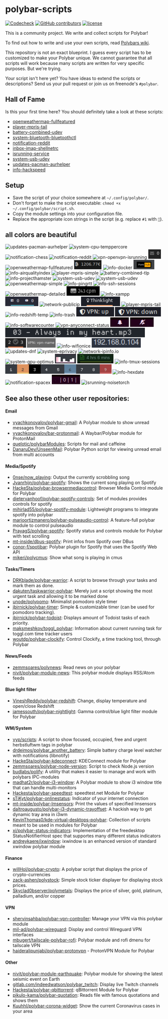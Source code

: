 # polybar-scripts

[![Codecheck](https://github.com/polybar/polybar-scripts/workflows/Codecheck/badge.svg?branch=master)](https://github.com/polybar/polybar-scripts/actions)
[![GitHub contributors](https://img.shields.io/github/contributors/polybar/polybar-scripts.svg)](https://github.com/polybar/polybar-scripts/graphs/contributors)
[![license](https://img.shields.io/github/license/polybar/polybar-scripts.svg)](https://github.com/polybar/polybar-scripts/blob/master/LICENSE)

This is a community project. We write and collect scripts for Polybar!

To find out how to write and use your own scripts, read [Polybars wiki](https://github.com/jaagr/polybar/wiki).

This repository is not an exact blueprint. I guess every script has to be customized to make your Polybar unique. We cannot guarantee that all scripts will work because many scripts are written for very specific purposes. But we're trying.

Your script isn't here yet? You have ideas to extend the scripts or descriptions? Send us your pull request or join us on freenode's `#polybar`.


## Hall of Fame

Is this your first time here? You should definitely take a look at these scripts:

* [openweathermap-fullfeatured](polybar-scripts/openweathermap-fullfeatured)
* [player-mpris-tail](polybar-scripts/player-mpris-tail)
* [battery-combined-udev](polybar-scripts/battery-combined-udev)
* [system-bluetooth-bluetoothctl](polybar-scripts/system-bluetooth-bluetoothctl)
* [notification-reddit](polybar-scripts/notification-reddit)
* [inbox-imap-shellnetrc](polybar-scripts/inbox-imap-shellnetrc)
* [isrunning-service](polybar-scripts/isrunning-service)
* [system-usb-udev](polybar-scripts/system-usb-udev)
* [updates-pacman-aurhelper](polybar-scripts/updates-pacman-aurhelper)
* [info-hackspeed](polybar-scripts/info-hackspeed)


##  Setup

* Save the script of your choice somewhere at `~/.config/polybar/`.
* Don't forget to make the script executable: `chmod +x ~/.config/polybar/script.sh`.
* Copy the module settings into your configuration file.
* Replace the appropriate icon strings in the script (e.g. replace `#1` with `🎉`).


## all colors are beautiful

<img src='polybar-scripts/updates-pacman-aurhelper/screenshots/1.png' alt='updates-pacman-aurhelper' height='30'/> <img src='polybar-scripts/system-cpu-temppercore/screenshots/1.png' alt='system-cpu-temppercore' height='30'/> <img src='polybar-scripts/notification-chess/screenshots/1.png' alt='notification-chess' height='30'/> <img src='polybar-scripts/notification-reddit/screenshots/1.png' alt='notification-reddit' height='30'/> <img src='polybar-scripts/vpn-openvpn-isrunning/screenshots/1.png' alt='vpn-openvpn-isrunning' height='30'/> <img src='polybar-scripts/inbox-imap-pythongpg/screenshots/1.png' alt='inbox-imap-pythongpg' height='30'/> <img src='polybar-scripts/openweathermap-fullfeatured/screenshots/1.png' alt='openweathermap-fullfeatured' height='30'/> <img src='polybar-scripts/ticker-crypto/screenshots/1.png' alt='ticker-crypto' height='30'/> <img src='polybar-scripts/info-docker/screenshots/1.png' alt='info-docker' height='30'/> <img src='polybar-scripts/easteregg-pornhub/screenshots/1.png' alt='easteregg-pornhub' height='30'/> <img src='polybar-scripts/info-airqualityindex/screenshots/1.png' alt='info-airqualityindex' height='30'/> <img src='polybar-scripts/player-mpris-simple/screenshots/1.png' alt='player-mpris-simple' height='30'/> <img src='polybar-scripts/battery-combined-tlp/screenshots/1.png' alt='battery-combined-tlp' height='30'/> <img src='polybar-scripts/info-projecthamster/screenshots/1.png' alt='info-projecthamster' height='30'/> <img src='polybar-scripts/system-usb-udev/screenshots/1.png' alt='system-usb-udev' height='30'/> <img src='polybar-scripts/system-usb-udev/screenshots/2.png' alt='system-usb-udev' height='30'/> <img src='polybar-scripts/openweathermap-simple/screenshots/1.png' alt='openweathermap-simple' height='30'/> <img src='polybar-scripts/info-pingrtt/screenshots/3.png' alt='info-pingrtt' height='30'/> <img src='polybar-scripts/info-ssh-sessions/screenshots/1.png' alt='info-ssh-sessions' height='30'/> <img src='polybar-scripts/openweathermap-detailed/screenshots/1.png' alt='openweathermap-detailed' height='30'/> <img src='polybar-scripts/info-hackspeed/screenshots/1.png' alt='info-hackspeed' height='30'/> <img src='polybar-scripts/info-xampp/screenshots/1.png' alt='info-xampp' height='30'/> <img src='polybar-scripts/info-taskspooler/screenshots/1.png' alt='info-taskspooler' height='30'/> <img src='polybar-scripts/network-publicip/screenshots/1.png' alt='network-publicip' height='30'/> <img src='polybar-scripts/system-thinklight/screenshots/1.png' alt='system-thinklight' height='30'/> <img src='polybar-scripts/player-mpris-tail/screenshots/1.png' alt='player-mpris-tail' height='30'/> <img src='polybar-scripts/info-redshift-temp/screenshots/1.png' alt='info-redshift-temp' height='30'/> <img src='polybar-scripts/info-trash/screenshots/1.png' alt='info-trash' height='30'/> <img src='polybar-scripts/vpn-wireguard-wg/screenshots/1.png' alt='vpn-wireguard-wg' height='30'/> <img src='polybar-scripts/vpn-wireguard-wg/screenshots/2.png' alt='vpn-wireguard-wg' height='30'/> <img src='polybar-scripts/info-softwarecounter/screenshots/1.png' alt='info-softwarecounter' height='30'/> <img src='polybar-scripts/vpn-anyconnect-status/screenshots/1.png' alt='vpn-anyconnect-status' height='30'/> <img src='polybar-scripts/dunst-snooze/screenshots/1.png' alt='dunst-snooze' height='30'/> <img src='polybar-scripts/dunst-snooze/screenshots/2.png' alt='dunst-snooze' height='30'/> <img src='polybar-scripts/player-cmus/screenshots/1.png' alt='player-cmus' height='30'/> <img src='polybar-scripts/info-todotxt/screenshots/1.png' alt='info-todotxt' height='30'/> <img src='polybar-scripts/vpn-networkmanager-status/screenshots/1.png' alt='vpn-networkmanager-status' height='30'/> <img src='polybar-scripts/info-wifionice/screenshots/1.png' alt='info-wifionice' height='30'/> <img src='polybar-scripts/network-localip/screenshots/1.png' alt='network-localip' height='30'/> <img src='polybar-scripts/updates-dnf/screenshots/1.png' alt='updates-dnf' height='30'/> <img src='polybar-scripts/system-eprivacy/screenshots/1.png' alt='system-eprivacy' height='30'/> <img src='polybar-scripts/network-ipinfo.io/screenshots/1.png' alt='network-ipinfo.io' height='30'/> <img src='polybar-scripts/system-gpu-optimus/screenshots/1.png' alt='system-gpu-optimus' height='30'/> <img src='polybar-scripts/info-cava/screenshots/1.png' alt='info-cava' height='30'/> <img src='polybar-scripts/info-wakatime/screenshots/1.png' alt='info-wakatime' height='30'/> <img src='polybar-scripts/info-tmux-sessions/screenshots/1.png' alt='info-tmux-sessions' height='30'/> <img src='polybar-scripts/info-hlwm-workspaces/screenshots/1.png' alt='info-hlwm-workspaces' height='30'/> <img src='polybar-scripts/info-hexdate/screenshots/1.png' alt='info-hexdate' height='30'/> <img src='polybar-scripts/notification-spacex/screenshots/1.png' alt='notification-spacex' height='30'/> <img src='polybar-scripts/info-podman/screenshots/1.png' alt='info-podman' height='30'/> <img src='polybar-scripts/isrunning-noisetorch/screenshots/1.png' alt='isrunning-noisetorch' height='30'/>

## See also these other user repositories:

#### Email
* [vyachkonovalov/polybar-gmail](https://github.com/vyachkonovalov/polybar-gmail): A Polybar module to show unread messages from Gmail
* [vyachkonovalov/bar-protonmail](https://github.com/vyachkonovalov/bar-protonmail): A Waybar/Polybar module for ProtonMail
* [quelotic/polybarModules](https://github.com/quelotic/polybarModules): Scripts for mail and caffeine
* [DanaruDev/UnseenMail](https://framagit.org/DanaruDev/UnseenMail): Polybar Python script for viewing unread email from multi accounts

#### Media/Spotify
* [0nse/now_playing](https://github.com/0nse/now_playing): Output the currently scrobbling song
* [Jvanrhijn/polybar-spotify](https://github.com/Jvanrhijn/polybar-spotify): Shows the current song playing on Spotify
* [HackeSta/polybar-browsermediacontrol](https://github.com/HackeSta/polybar-browsermediacontrol): Browser Media Control module for Polybar
* [dietervanhoof/polybar-spotify-controls](https://github.com/dietervanhoof/polybar-spotify-controls): Set of modules provides controls for spotify
* [mihirlad55/polybar-spotify-module](https://github.com/mihirlad55/polybar-spotify-module): Lightweight programs to integrate spotify into polybar
* [marioortizmanero/polybar-pulseaudio-control](https://github.com/marioortizmanero/polybar-pulseaudio-control): A feature-full polybar module to control pulseaudio
* [PrayagS/polybar-spotify](https://github.com/PrayagS/polybar-spotify): Spotify status and controls module for Polybar with text scrolling
* [mt-inside/dbus-spotify](https://github.com/mt-inside/dbus-spotify): Print infos from Spotify over DBus
* [conor-f/spotibar](https://github.com/conor-f/spotibar): Polybar plugin for Spotify that uses the Spotify Web API
* [mikeri/polycmus](https://github.com/mikeri/polycmus): Show what song is playing in cmus

#### Tasks/Timers
* [DRKblade/polybar-warrior](https://github.com/DRKblade/polybar-warrior): A script to browse through your tasks and mark them as done.
* [dakuten/taskwarrior-polybar](https://github.com/dakuten/taskwarrior-polybar): Merely just a script showing the most urgent task and allowing it to be marked done
* [unode/polypomo](https://github.com/unode/polypomo): Minimalist pomodoro style timer
* [jbirnick/polybar-timer](https://github.com/jbirnick/polybar-timer): Simple & customizable timer (can be used for pomodoro tracking).
* [jbirnick/polybar-todoist](https://github.com/jbirnick/polybar-todoist): Displays amount of Todoist tasks of each priority.
* [maksmeshkov/toggl_polybar](https://github.com/maksmeshkov/toggl_polybar): Information about current running task for toggl.com time tracker users
* [woutdp/polybar-clockify](https://github.com/woutdp/polybar-clockify): Control Clockify, a time tracking tool, through Polybar

#### News/Feeds
* [zemmsoares/polynews](https://github.com/zemmsoares/polynews): Read news on your polybar
* [nivit/polybar-module-news](https://github.com/nivit/polybar-module-news): This polybar module displays RSS/Atom feeds

#### Blue light filter
* [VineshReddy/polybar-redshift](https://github.com/VineshReddy/polybar-redshift): Change, display temperature and open/close Redshift
* [jamessouth/polybar-nightlight](https://github.com/jamessouth/polybar-nightlight): Gamma control/blue light filter module for Polybar

#### WM/System
* [vyp/scripts](https://github.com/vyp/scripts): A script to show focused, occupied, free and urgent herbstluftwm tags in polybar
* [drdeimos/polybar_another_battery](https://github.com/drdeimos/polybar_another_battery): Simple battery charge level watcher with notifications (libnotify)
* [HackeSta/polybar-kdeconnect](https://github.com/HackeSta/polybar-kdeconnect): KDEConnect module for Polybar
* [zemmsoares/polybar-node-version](https://github.com/zemmsoares/polybar-node-version): Script to check Node.js version
* [budlabs/polify](https://github.com/budlabs/polify): A utility that makes it easier to manage and work with polybars IPC-modules
* [madhat2r/polybar-i3-window](https://github.com/madhat2r/polybar-i3-window): A Polybar module to show i3 window title that can handle multi-monitors
* [Hackesta/polybar-speedtest](https://github.com/HackeSta/polybar-speedtest): speedtest.net Module for Polybar
* [sTiKyt/polybar-onlinestatus](https://github.com/sTiKyt/polybar-onlinestatus): Indicator of your internet connection
* [mt-inside/polybar-lmsensors](https://github.com/mt-inside/polybar-lmsensors): Print the values of specified lmsensors
* [daltroaugusto/polybar-i3-dynamic-trayoffset](https://github.com/daltroaugusto/polybar-i3-dynamic-trayoffset): A hackish way to get dynamic tray area in i3wm
* [KevinThomas0/kde-virtual-desktops-polybar](https://github.com/KevinThomas0/kde-virtual-desktops-polybar): Collection of scripts meant to be used in modules for Polybar
* [xi/polybar-status-indicators](https://github.com/xi/polybar-status-indicators): Implementation of the freedesktop StatusNotifierHost spec that supportes many different status indicators
* [andreykaere/ixwindow](https://github.com/andreykaere/ixwindow): ixwindow is an enhanced version of standard xwindow polybar module

#### Finance
* [willHol/polybar-crypto](https://github.com/willHol/polybar-crypto): A polybar script that displays the price of crypto-currencies
* [zack-ashen/polystock](https://github.com/zack-ashen/polystock): Simple stock ticker displayer for displaying stock prices.
* [Skyclad0bserver/polymetals](https://github.com/Skyclad0bserver/polymetals): Displays the price of silver, gold, platinum, palladium, and/or copper

#### VPN
* [shervinsahba/polybar-vpn-controller](https://github.com/shervinsahba/polybar-vpn-controller): Manage your VPN via this polybar module
* [mil-ad/polybar-wireguard](https://github.com/mil-ad/polybar-wireguard): Display and control Wireguard VPN interfaces
* [mbugert/tailscale-polybar-rofi](https://github.com/mbugert/tailscale-polybar-rofi): Polybar module and rofi dmenu for tailscale VPN
* [haideralipunjabi/polybar-protonvpn](https://github.com/haideralipunjabi/polybar-protonvpn) - ProtonVPN Module for Polybar

#### Other
* [nivit/polybar-module-earthquake](https://github.com/nivit/polybar-module-earthquake): Polybar module for showing the latest seismic event on Earth
* [gitlab.com/indeedwatson/polybar_twitch](https://gitlab.com/indeedwatson/polybar_twitch): Display live Twitch channels
* [Hackesta/polybar-qbittorrent](https://github.com/HackeSta/polybar-qbittorrent): qBittorrent Module for Polybar
* [pikulo-kama/polybar-quotation](https://github.com/pikulo-kama/polybar-quotation): Reads file with famous quotations and shows them
* [Kuuhhl/polybar-corona-widget](https://github.com/Kuuhhl/polybar-corona-widget): Show the current Coronavirus cases in your area
